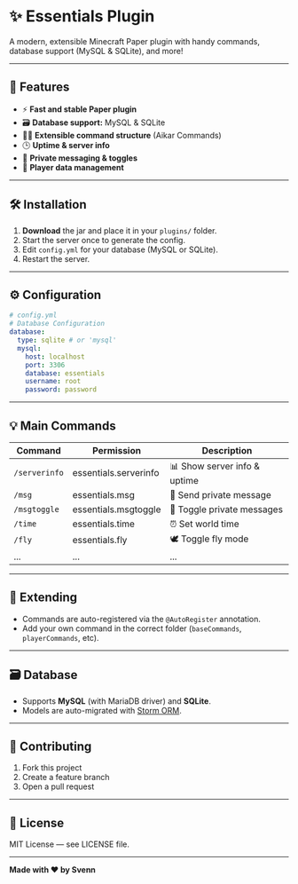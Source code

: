# ✨ Essentials Plugin

A modern, extensible Minecraft Paper plugin with handy commands, database support (MySQL & SQLite), and more!

---

## 🚀 Features

- ⚡ **Fast and stable Paper plugin**
- 🗃️ **Database support:** MySQL & SQLite
- 🧑‍💻 **Extensible command structure** (Aikar Commands)
- 🕒 **Uptime & server info**
- 💬 **Private messaging & toggles**
- 🔄 **Player data management**

---

## 🛠️ Installation

1. **Download** the jar and place it in your `plugins/` folder.
2. Start the server once to generate the config.
3. Edit `config.yml` for your database (MySQL or SQLite).
4. Restart the server.

---

## ⚙️ Configuration

```yaml
# config.yml
# Database Configuration
database:
  type: sqlite # or 'mysql'
  mysql:
    host: localhost
    port: 3306
    database: essentials
    username: root
    password: password
```

---

## 💡 Main Commands

| Command         | Permission                | Description                  |
|-----------------|--------------------------|------------------------------|
| `/serverinfo`   | essentials.serverinfo     | 📊 Show server info & uptime |
| `/msg`          | essentials.msg            | 💬 Send private message      |
| `/msgtoggle`    | essentials.msgtoggle      | 🔕 Toggle private messages   |
| `/time`         | essentials.time           | ⏰ Set world time            |
| `/fly`          | essentials.fly            | 🕊️ Toggle fly mode          |
| ...             | ...                      | ...                          |

---

## 🧩 Extending

- Commands are auto-registered via the `@AutoRegister` annotation.
- Add your own command in the correct folder (`baseCommands`, `playerCommands`, etc).

---

## 🗃️ Database

- Supports **MySQL** (with MariaDB driver) and **SQLite**.
- Models are auto-migrated with [Storm ORM](https://github.com/Mindgamesnl/storm).

---

## 🤝 Contributing

1. Fork this project
2. Create a feature branch
3. Open a pull request

---

## 📝 License

MIT License — see LICENSE file.

---

**Made with ❤️ by Svenn**
